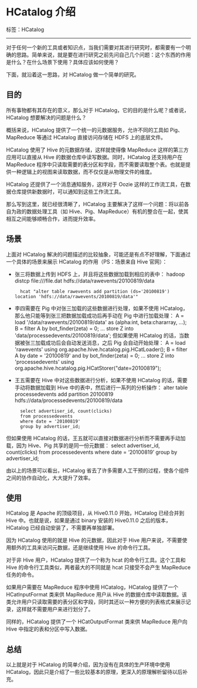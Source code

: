 # HCatalog 介绍

标签：HCatalog

---

对于任何一个新的工具或者知识点，当我们需要对其进行研究时，都需要有一个明确的思路。简单来说，就是要在进行研究之前先问自己几个问题：这个东西的作用是什么？在什么场景下使用？具体应该如何使用？

下面，就沿着这一思路，对 HCatalog 做一个简单的研究。

## 目的

所有事物都有其存在的意义，那么对于 HCatalog，它的目的是什么呢？或者说，HCatalog 想要解决的问题是什么？

概括来说，HCatalog 提供了一个统一的元数据服务，允许不同的工具如 Pig、MapReduce 等通过 HCatalog 直接访问存储在 HDFS 上的底层文件。

HCatalog 使用了 Hive 的元数据存储，这样就使得像 MapReduce 这样的第三方应用可以直接从 Hive 的数据仓库中读写数据。同时，HCatalog 还支持用户在 MapReduce 程序中只读取需要的表分区和字段，而不需要读取整个表。也就是提供一种逻辑上的视图来读取数据，而不仅仅是从物理文件的维度。

HCatalog 还提供了一个消息通知服务，这样对于 Oozie 这样的工作流工具，在数据仓库提供新数据时，可以通知到这些工作流工具。

那么写到这里，就已经很清晰了，HCatalog 主要解决了这样一个问题：将以前各自为政的数据处理工具（如 Hive、Pig、MapReduce）有机的整合在一起，使其相互之间能够顺畅合作，进而提升效率。

## 场景

上面对 HCatalog 解决的问题描述的比较抽象，可能还是有点不好理解，下面通过一个具体的场景来展示 HCatalog 的作用（PS：场景来自 Hive 官网）：
- 张三将数据上传到 HDFS 上，并且将这些数据加载到相应的表中：
		hadoop distcp file:///file.dat hdfs://data/rawevents/20100819/data

		hcat "alter table rawevents add partition (ds='20100819') location 'hdfs://data/rawevents/20100819/data'"
- 李四需要在 Pig 中对张三加载的这些数据进行处理，如果不使用 HCatalog，那么他只能等到张三把数据加载成功后再手动在 Pig 中进行加载处理：
		A = load '/data/rawevents/20100819/data' as (alpha:int, beta:chararray, ...);
		B = filter A by bot_finder(zeta) = 0;
		...
		store Z into 'data/processedevents/20100819/data';
但如果使用 HCatalog 的话，当数据被张三加载成功后会自动发送消息，之后 Pig 会自动开始处理：
		A = load 'rawevents' using org.apache.hive.hcatalog.pig.HCatLoader();
		B = filter A by date = '20100819' and by bot_finder(zeta) = 0;
		...
		store Z into 'processedevents' using org.apache.hive.hcatalog.pig.HCatStorer("date=20100819");
- 王五需要在 Hive 中对这些数据进行分析，如果不使用 HCatalog 的话，需要手动将数据加载到 Hive 中的表中，然后进行一系列的分析操作：
		alter table processedevents add partition 20100819 hdfs://data/processedevents/20100819/data

		select advertiser_id, count(clicks)
		from processedevents
		where date = '20100819'
		group by advertiser_id;
但如果使用 HCatalog 的话，王五就可以直接对数据进行分析而不需要再手动加载，因为 Hive、Pig 共享的是同一份元数据：
		select advertiser_id, count(clicks)
		from processedevents
		where date = ‘20100819’
		group by advertiser_id;

由以上的场景可以看出，HCatalog 省去了许多需要人工干预的过程，使各个组件之间的协作自动化，大大提升了效率。

## 使用

HCatalog 是 Apache 的顶级项目，从 Hive0.11.0 开始，HCatalog 已经合并到 Hive 中。也就是说，如果是通过 binary 安装的 Hive0.11.0 之后的版本，HCatalog 已经自动安装了，不需要再单独部署。

因为 HCatalog 使用的就是 Hive 的元数据，因此对于 Hive 用户来说，不需要使用额外的工具来访问元数据，还是继续使用 Hive 的命令行工具。

对于非 Hive 用户，HCatalog 提供了一个称为 hcat 的命令行工具。这个工具和 Hive 的命令行工具类似，两者最大的不同就是 hcat 只接受不会产生 MapReduce 任务的命令。

如果用户需要在 MapReduce 程序中使用 HCatalog，HCatalog 提供了一个 HCatInputFormat 类来供 MapReduce 用户从 Hive 的数据仓库中读取数据。该类允许用户只读取需要的表分区和字段，同时其还以一种方便的列表格式来展示记录，这样就不需要用户来进行划分了。

同样的，HCatalog 提供了一个 HCatOutputFormat 类来供 MapReduce 用户向 Hive 中指定的表和分区中写入数据。

## 总结

以上就是对于 HCatalog 的简单介绍，因为没有在具体的生产环境中使用 HCatalog，因此只是介绍了一些比较基本的原理，更深入的原理解析留待以后补充。